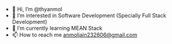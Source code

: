 - 👋 Hi, I’m @thyanmol
- 👀 I’m interested in Software Development (Specially Full Stack Development)
- 🌱 I’m currently learning MEAN Stack
- 📫 How to reach me anmoljain232606@gmail.com

<!---
thyanmol/thyanmol is a ✨ special ✨ repository because its `README.md` (this file) appears on your GitHub profile.
You can click the Preview link to take a look at your changes.
--->

